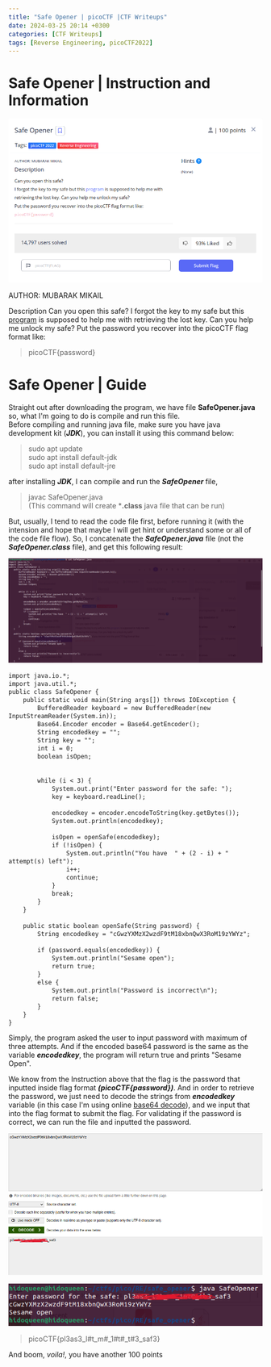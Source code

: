 ```yaml
---
title: "Safe Opener | picoCTF |CTF Writeups"
date: 2024-03-25 20:14 +0300
categories: [CTF Writeups]
tags: [Reverse Engineering, picoCTF2022]
---
```


# Safe Opener | Instruction and Information

![Information and Instruction](../assets/images/RE/safe_opener/safe_opener_ins.png)

AUTHOR: MUBARAK MIKAIL

Description
Can you open this safe?
I forgot the key to my safe but this [program](https://artifacts.picoctf.net/c/83/SafeOpener.java) is supposed to help me with retrieving the lost key. Can you help me unlock my safe?
Put the password you recover into the picoCTF flag format like:<br>
>picoCTF{password}

# Safe Opener | Guide

Straight out after downloading the program, we have file **SafeOpener.java** so, what I'm going to do is compile and run this file.<br>
Before compiling and running java file, make sure you have java development kit (***JDK***), you can install it using this command below:

>sudo apt update<br>
>sudo apt install default-jdk<br>
>sudo apt install default-jre<br>

after installing ***JDK***, I can compile and run the ***SafeOpener*** file,

>javac SafeOpener.java<br> (This command will create ***.class** java file that can be run)<br>

But, usually, I tend to read the code file first, before running it (with the intension and hope that maybe I will get hint or understand some or all of the code file flow). So, I concatenate the ***SafeOpener.java*** file (not the ***SafeOpener.class*** file), and get this following result:

![concatenating SafeOpener.java](../assets/images/RE/safe_opener/safe_opener_cat.png)

    import java.io.*;
    import java.util.*;
    public class SafeOpener {
        public static void main(String args[]) throws IOException {
            BufferedReader keyboard = new BufferedReader(new InputStreamReader(System.in));
            Base64.Encoder encoder = Base64.getEncoder();
            String encodedkey = "";
            String key = "";
            int i = 0;
            boolean isOpen;


            while (i < 3) {
                System.out.print("Enter password for the safe: ");
                key = keyboard.readLine();

                encodedkey = encoder.encodeToString(key.getBytes());
                System.out.println(encodedkey);

                isOpen = openSafe(encodedkey);
                if (!isOpen) {
                    System.out.println("You have  " + (2 - i) + " attempt(s) left");
                    i++;
                    continue;
                }
                break;
            }
        }

        public static boolean openSafe(String password) {
            String encodedkey = "cGwzYXMzX2wzdF9tM18xbnQwX3RoM19zYWYz";

            if (password.equals(encodedkey)) {
                System.out.println("Sesame open");
                return true;
            }
            else {
                System.out.println("Password is incorrect\n");
                return false;
            }
        }
    }

Simply, the program asked the user to input password with maximum of three attempts. And if the encoded base64 password is the same as the variable ***encodedkey***, the program will return true and prints "Sesame Open".<br>

We know from the Instruction above that the flag is the password that inputted inside flag format ***(picoCTF{password})***. And in order to retrieve the password, we just need to decode the strings from ***encodedkey*** variable (in this case I'm using online [base64 decode](https://www.base64decode.org/)), and we input that into the flag format to submit the flag. For validating if the password is correct, we can run the file and inputted the password.

![SafeOpener_decoded64](../assets/images/RE/safe_opener/safe_opener_decode.png)

![SafeOpener_flag](../assets/images/RE/safe_opener/safe_opener_flag.png)

>picoCTF{pl3as3_l#t_m#_1#t#_t#3_saf3}

And boom, *voila!*, you have another 100 points


